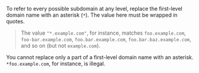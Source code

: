 To refer to every possible subdomain at any level, replace the first-level domain name with an asterisk (`*`). The value here must be wrapped in quotes.

> The value `"*.example.com"`, for instance, matches `foo.example.com`, `foo-bar.example.com`, `foo.bar.example.com`, `foo.bar.baz.example.com`, and so on (but not `example.com`).

You cannot replace only a part of a first-level domain name with an asterisk. `*foo.example.com`, for instance, is illegal.
